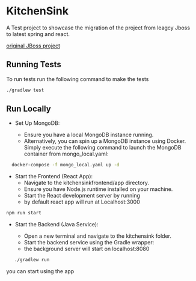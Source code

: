 
# KitchenSink

A Test project to showcase the migration of the project from leagcy Jboss to latest spring and react.

[original JBoss project](https://github.com/jboss-developer/jboss-eap-quickstarts/tree/8.0.x/kitchensink)



## Running Tests

To run tests run the following command to make the tests

```bash
./gradlew test
```


## Run Locally

* Set Up MongoDB:

  * Ensure you have a local MongoDB instance running.
  * Alternatively, you can spin up a MongoDB instance using Docker. Simply execute the following command to launch the MongoDB container from mongo_local.yaml:

```bash
  docker-compose -f mongo_local.yaml up -d
```
* Start the Frontend (React App):
  * Navigate to the kitchensinkfrontend/app directory.
  * Ensure you have Node.js runtime installed on your machine.
  * Start the React development server by running
  * by default react app will run at Localhost:3000

```bash
npm run start
```

* Start the Backend (Java Service):

  * Open a new terminal and navigate to the kitchensink folder.
  * Start the backend service using the Gradle wrapper:
  * the background server will start on localhost:8080

```bash
   ./gradlew run
```
you can start using the app

